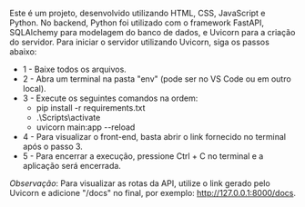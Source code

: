Este é um projeto, desenvolvido utilizando HTML, CSS, JavaScript e Python. No backend, Python foi utilizado com o framework FastAPI, SQLAlchemy para modelagem do banco de dados, e Uvicorn para a criação do servidor. Para iniciar o servidor utilizando Uvicorn, siga os passos abaixo: 
* 1 - Baixe todos os arquivos.
* 2 - Abra um terminal na pasta "env" (pode ser no VS Code ou em outro local).
* 3 - Execute os seguintes comandos na ordem: 
  * pip install -r requirements.txt
  * .\Scripts\activate
  * uvicorn main:app --reload
* 4 - Para visualizar o front-end, basta abrir o link fornecido no terminal após o passo 3.
* 5 - Para encerrar a execução, pressione Ctrl + C no terminal e a aplicação será encerrada.

*Observação*: Para visualizar as rotas da API, utilize o link gerado pelo Uvicorn e adicione "/docs" no final, por exemplo: http://127.0.0.1:8000/docs.
